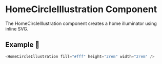 # HomeCircleIllustration Component

The HomeCircleIllustration component creates a home illuminator using inline SVG.

## Example 🚀

```javascript
<HomeCircleIllustration fill="#fff" height="2rem" width="2rem" />
```
